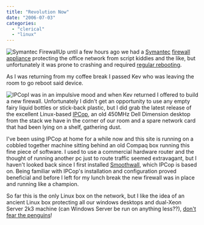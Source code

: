 ```yaml
---
title: "Revolution Now"
date: "2006-07-03"
categories: 
  - "clerical"
  - "linux"
---
```


![Symantec Firewall](/wp-content/uploads/2006/07/symantec.gif "Symantec Firewall")Up until a few hours ago we had a [Symantec](http://www.symantec.com/index.htm) [firewall appliance](http://www.hansenonline.net/reviews/firewall100.html) protecting the office network from script kiddies and the like, but unfortunately it was prone to crashing and required [regular rebooting](http://en.wikipedia.org/wiki/The_IT_Crowd).

As I was returning from my coffee break I passed Kev who was leaving the room to go reboot said device.

![IPCop](/wp-content/uploads/2006/07/ipcop.gif "IPCop")I was in an impulsive mood and when Kev returned I offered to build a new firewall. Unfortunately I didn't get an opportunity to use any empty fairy liquid bottles or stick-back plastic, but I did grab the latest release of the excellent Linux-based [IPCop](http://ipcop.org/), an old 450MHz Dell Dimension desktop from the stack we have in the corner of our room and a spare network card that had been lying on a shelf, gathering dust.

I've been using IPCop at home for a while now and this site is running on a cobbled together machine sitting behind an old Compaq box running this fine piece of software. I used to use a commercial hardware router and the thought of running another pc just to route traffic seemed extravagant, but I haven't looked back since I first installed [Smoothwall](http://smoothwall.org/), which IPCop is based on. Being familiar with IPCop's installation and configuration proved beneficial and before I left for my lunch break the new firewall was in place and running like a champion.

So far this is the only Linux box on the network, but I like the idea of an ancient Linux box protecting all our windows desktops and dual-Xeon Server 2k3 machine (can Windows Server be run on anything less??), [don't fear the penguins](http://www.tuxme.com/)!
